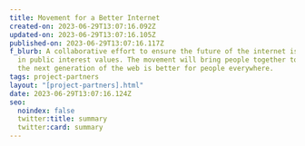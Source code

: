 ```yaml
---
title: Movement for a Better Internet
created-on: 2023-06-29T13:07:16.092Z
updated-on: 2023-06-29T13:07:16.105Z
published-on: 2023-06-29T13:07:16.117Z
f_blurb: A collaborative effort to ensure the future of the internet is grounded
  in public interest values. The movement will bring people together to ensure
  the next generation of the web is better for people everywhere.
tags: project-partners
layout: "[project-partners].html"
date: 2023-06-29T13:07:16.124Z
seo:
  noindex: false
  twitter:title: summary
  twitter:card: summary
---
```

